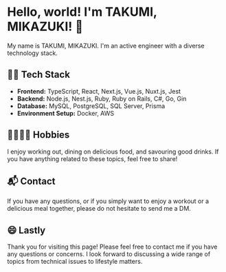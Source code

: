 # Hello, world! I'm TAKUMI, MIKAZUKI! 👋

My name is TAKUMI, MIKAZUKI. I'm an active engineer with a diverse technology stack.

## 👨‍💻 Tech Stack
- **Frontend:** TypeScript, React, Next.js, Vue.js, Nuxt.js, Jest
- **Backend:** Node.js, Nest.js, Ruby, Ruby on Rails, C#, Go, Gin
- **Database:** MySQL, PostgreSQL, SQL Server, Prisma
- **Environment Setup:** Docker, AWS

## 🏋️‍♂️🍺🍴 Hobbies
I enjoy working out, dining on delicious food, and savouring good drinks. If you have anything related to these topics, feel free to share!

## 📬 Contact
If you have any questions, or if you simply want to enjoy a workout or a delicious meal together, please do not hesitate to send me a DM.

## 😄 Lastly
Thank you for visiting this page! Please feel free to contact me if you have any questions or concerns. I look forward to discussing a wide range of topics from technical issues to lifestyle matters.
